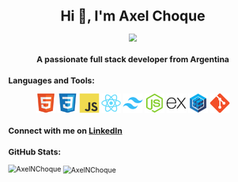 <h1 align="center">Hi 👋, I'm Axel Choque</h1>
<div align="center">
  <img src="https://media.giphy.com/media/2IudUHdI075HL02Pkk/giphy.gif" width="200"/>
</div>
<h3 align="center">A passionate full stack developer from Argentina</h3>


<h3 align="left">Languages and Tools:</h3>
<div align="center">
  <img src="https://github.com/devicons/devicon/blob/master/icons/html5/html5-original.svg" alt="html" width="40" height="40"/>
  <img src="https://github.com/devicons/devicon/blob/master/icons/css3/css3-original.svg" alt="css" width="40" height="40"/>
  <img src="https://github.com/devicons/devicon/blob/master/icons/javascript/javascript-original.svg" alt="javascript" width="40" height="40"/>
  <img src="https://github.com/devicons/devicon/blob/master/icons/react/react-original.svg" alt="react" width="40" height="40"/>
  <img src="https://github.com/devicons/devicon/blob/master/icons/tailwindcss/tailwindcss-plain.svg" alt="tailwind" width="40" height="40"/>
  <img src="https://github.com/devicons/devicon/blob/master/icons/nodejs/nodejs-original.svg" alt="nodejs" width="40" height="40"/>
  <img src="https://github.com/devicons/devicon/blob/master/icons/express/express-original.svg" alt="express" width="40" height="40"/>
  <img src="https://github.com/devicons/devicon/blob/master/icons/sequelize/sequelize-original.svg" alt="sequelize" width="40" height="40"/>
  <img src="https://github.com/devicons/devicon/blob/master/icons/git/git-original.svg" alt="git" width="40" height="40"/>
  
</div>


<div>
  <h3 align="left">Connect with me on <a href="https://www.linkedin.com/in/axel-nicolas-choque-urquiza-789235244/">LinkedIn</a></h3>

</div>

<h3 align="left">GitHub Stats:</h3>
<p>
  <img align="left" src="https://github-readme-stats.vercel.app/api/top-langs?username=AxelNChoque&show_icons=true&locale=en&layout=compact" alt="AxelNChoque" />
</p>
<p>&nbsp;<img align="center" src="https://github-readme-stats.vercel.app/api?username=AxelNChoque&show_icons=true&locale=en" alt="AxelNChoque" /></p>
